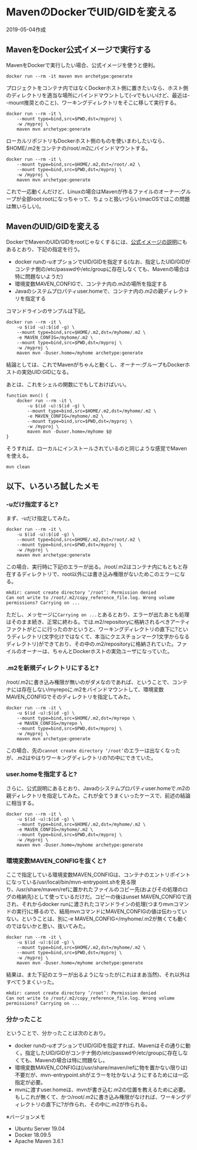 # MavenのDockerでUID/GIDを変える

2019-05-04作成

## MavenをDocker公式イメージで実行する

MavenをDockerで実行したい場合、公式イメージを使うと便利。

```shell
docker run --rm -it maven mvn archetype:generate
```

プロジェクトをコンテナ内ではなくDockerホスト側に置きたいなら、ホスト側のディレクトリを適当な場所にバインドマウントして(-vでもいいけど、最近は--mount推奨とのこと)、ワーキングディレクトリをそこに移して実行する。

```shell
docker run --rm -it \
    --mount type=bind,src=$PWD,dst=/myproj \
    -w /myproj \
    maven mvn archetype:generate
```

ローカルリポジトリもDockerホスト側のものを使いまわしたいなら、$HOME/.m2をコンテナの/root/.m2にバインドマウントする。

```shell
docker run --rm -it \
    --mount type=bind,src=$HOME/.m2,dst=/root/.m2 \
    --mount type=bind,src=$PWD,dst=/myproj \
    -w /myproj \
    maven mvn archetype:generate
```

これで一応動くんだけど、Linuxの場合はMavenが作るファイルのオーナー:グループが全部root:rootになっちゃって、ちょっと扱いづらい(macOSではこの問題は無いらしい)。

## MavenのUID/GIDを変える

DockerでMavenのUID/GIDをrootじゃなくするには、[公式イメージの説明](https://hub.docker.com/_/maven)にもあるとおり、下記の指定を行う。

- docker runの-uオプションでUID/GIDを指定する(なお、指定したUID/GIDがコンテナ側の/etc/passwdや/etc/groupに存在しなくても、Mavenの場合は特に問題ないようだ)
- 環境変数MAVEN_CONFIGで、コンテナ内の.m2の場所を指定する
- Javaのシステムプロパティuser.homeで、コンテナ内の.m2の親ディレクトリを指定する

コマンドラインのサンプルは下記。

```shell
docker run --rm -it \
    -u $(id -u):$(id -g) \
    --mount type=bind,src=$HOME/.m2,dst=/myhome/.m2 \
    -e MAVEN_CONFIG=/myhome/.m2 \
    --mount type=bind,src=$PWD,dst=/myproj \
    -w /myproj \
    maven mvn -Duser.home=/myhome archetype:generate
```

結論としては、これでMavenがちゃんと動くし、オーナー:グループもDockerホストの実効UID:GIDになる。

あとは、これをシェルの関数にでもしておけばいい。

```shell
function mvn() {
    docker run --rm -it \
        -u $(id -u):$(id -g) \
        --mount type=bind,src=$HOME/.m2,dst=/myhome/.m2 \
        -e MAVEN_CONFIG=/myhome/.m2 \
        --mount type=bind,src=$PWD,dst=/myproj \
        -w /myproj \
        maven mvn -Duser.home=/myhome $@
}
```

そうすれば、ローカルにインストールされているのと同じような感覚でMavenを使える。

```shell
mvn clean
```

## 以下、いろいろ試したメモ

### -uだけ指定すると?

まず、-uだけ指定してみた。

```shell
docker run --rm -it \
    -u $(id -u):$(id -g) \
    --mount type=bind,src=$HOME/.m2,dst=/root/.m2 \
    --mount type=bind,src=$PWD,dst=/myproj \
    -w /myproj \
    maven mvn archetype:generate
```

この場合、実行時に下記のエラーが出る。/root/.m2はコンテナ内にもともと存在するディレクトリで、root以外には書き込み権限がないためこのエラーになる。

```console
mkdir: cannot create directory ‘/root’: Permission denied
Can not write to /root/.m2/copy_reference_file.log. Wrong volume permissions? Carrying on ...
```

ただし、メッセージに`Carrying on ...`とあるとおり、エラーが出たあとも処理はそのまま続き、正常に終わる。では.m2/repositoryに格納されるべきアーティファクトがどこに行ったのかというと、ワーキングディレクトリの直下に?というディレクトリ(文字化けではなくて、本当にクエスチョンマーク1文字からなるディレクトリ)ができており、その中の.m2/repositoryに格納されていた。ファイルのオーナーは、ちゃんとDockerホストの実効ユーザになっていた。

### .m2を新規ディレクトリにすると?

/root/.m2に書き込み権限が無いのがダメなのであれば、ということで、コンテナには存在しない/myrepoに.m2をバインドマウントして、環境変数MAVEN_CONFIGでそのディレクトリを指定してみた。

```shell
docker run --rm -it \
    -u $(id -u):$(id -g) \
    --mount type=bind,src=$HOME/.m2,dst=/myrepo \
    -e MAVEN_CONFIG=/myrepo \
    --mount type=bind,src=$PWD,dst=/myproj \
    -w /myproj \
    maven mvn archetype:generate
```

この場合、先の`cannot create directory ‘/root’`のエラーは出なくなったが、.m2はやはりワーキングディレクトリの?の中にできていた。

### user.homeを指定すると?

さらに、公式説明にあるとおり、Javaのシステムプロパティuser.homeで.m2の親ディレクトリを指定してみた。これが全てうまくいったケースで、前述の結論に相当する。

```shell
docker run --rm -it \
    -u $(id -u):$(id -g) \
    --mount type=bind,src=$HOME/.m2,dst=/myhome/.m2 \
    -e MAVEN_CONFIG=/myhome/.m2 \
    --mount type=bind,src=$PWD,dst=/myproj \
    -w /myproj \
    maven mvn -Duser.home=/myhome archetype:generate
```

### 環境変数MAVEN_CONFIGを抜くと?

ここで指定している環境変数MAVEN_CONFIGは、コンテナのエントリポイントになっている/usr/local/bin/mvn-entrypoint.shを見る限り、/usr/share/maven/refに置かれたファイルのコピー先(およびその処理のログの格納先)として使っているだけだ。コピーの後はunset MAVEN_CONFIGで消され、それからdocker runに渡されたコマンドラインの処理(つまりmvnコマンドの実行)に移るので、結局mvnコマンドにMAVEN_CONFIGの値は伝わっていない。ということは、別に-e MAVEN_CONFIG=/myhome/.m2が無くても動くのではないかと思い、抜いてみた。

```shell
docker run --rm -it \
    -u $(id -u):$(id -g) \
    --mount type=bind,src=$HOME/.m2,dst=/myhome/.m2 \
    --mount type=bind,src=$PWD,dst=/myproj \
    -w /myproj \
    maven mvn -Duser.home=/myhome archetype:generate
```

結果は、また下記のエラーが出るようになったが(これはまあ当然)、それ以外はすべてうまくいった。

```console
mkdir: cannot create directory ‘/root’: Permission denied
Can not write to /root/.m2/copy_reference_file.log. Wrong volume permissions? Carrying on ...
```

### 分かったこと

ということで、分かったことは次のとおり。

- docker runの-uオプションでUID/GIDを指定すれば、Mavenはその通りに動く。指定したUID/GIDがコンテナ側の/etc/passwdや/etc/groupに存在しなくても、Mavenの場合は特に問題なし。
- 環境変数MAVEN_CONFIGは(/usr/share/maven/refに物を置かない限りは)不要だが、mvn-entrypoint.shがエラーを吐かないようにするためには一応指定が必要。
- mvnに渡すuser.homeは、mvnが書き込む.m2の位置を教えるために必要。もしこれが無くて、かつ/root/.m2に書き込み権限がなければ、ワーキングディレクトリの直下に?が作られ、その中に.m2が作られる。

※バージョンメモ

- Ubuntu Server 19.04
- Docker 18.09.5
- Apache Maven 3.6.1
